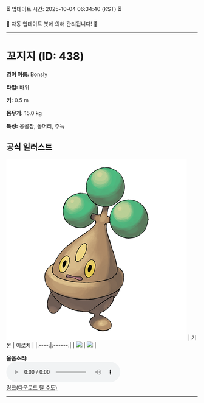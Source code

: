
⏳ 업데이트 시간: 2025-10-04 06:34:40 (KST) ⏳

🤖 자동 업데이트 봇에 의해 관리됩니다! 🤖

---

# 꼬지지 (ID: 438)
**영어 이름:** Bonsly

**타입:** 바위

**키:** 0.5 m

**몸무게:** 15.0 kg

**특성:** 옹골참, 돌머리, 주눅

## 공식 일러스트
![](https://raw.githubusercontent.com/PokeAPI/sprites/master/sprites/pokemon/other/official-artwork/438.png)
| 기본 | 이로치 |
|:----:|:------:|
| <img src="http://play.pokemonshowdown.com/sprites/ani/bonsly.gif" width="200"> | <img src="http://play.pokemonshowdown.com/sprites/ani-shiny/bonsly.gif" width="200"> |

**울음소리:**<br><audio controls src="https://raw.githubusercontent.com/PokeAPI/cries/main/cries/pokemon/latest/438.ogg"></audio><br> [링크(다운로드 될 수도)](https://raw.githubusercontent.com/PokeAPI/cries/main/cries/pokemon/latest/438.ogg)


---
